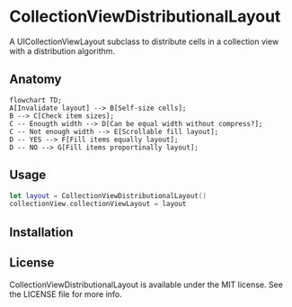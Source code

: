 # CollectionViewDistributionalLayout

A UICollectionViewLayout subclass to distribute cells in a collection view with a distribution algorithm.

## Anatomy

```mermaid
flowchart TD;
A[Invalidate layout] --> B[Self-size cells];
B --> C[Check item sizes];
C -- Enougth width --> D[Can be equal width without compress?];
C -- Not enough width --> E[Scrollable fill layout];
D -- YES --> F[Fill items equally layout];
D -- NO --> G[Fill items proportinally layout];
```

## Usage

```swift
let layout = CollectionViewDistributionalLayout()
collectionView.collectionViewLayout = layout
```

## Installation

## License

CollectionViewDistributionalLayout is available under the MIT license. See the LICENSE file for more info.
